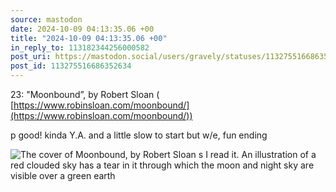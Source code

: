 ```yaml
---
source: mastodon
date: 2024-10-09 04:13:35.06 +00
title: "2024-10-09 04:13:35.06 +00"
in_reply_to: 113182344256000582
post_uri: https://mastodon.social/users/gravely/statuses/113275516686352634
post_id: 113275516686352634
---
```

23: "Moonbound”, by Robert Sloan ( [https://www.robinsloan.com/moonbound/](https://www.robinsloan.com/moonbound/))

p good! kinda Y.A. and a little slow to start but w/e, fun ending


![The cover of Moonbound, by Robert Sloan s I read it. An illustration of a red clouded sky has a tear in it through which the moon and night sky are visible over a green earth](/images/113275516434971559.jpeg)

